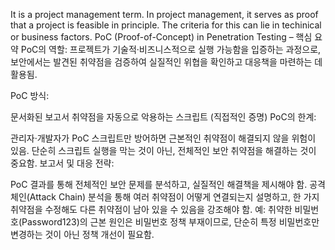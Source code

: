It is a project management term. In project management, it serves as proof that a project is feasible in principle. The criteria for this can lie in techinical or business factors. 
PoC (Proof-of-Concept) in Penetration Testing – 핵심 요약
PoC의 역할: 프로젝트가 기술적·비즈니스적으로 실행 가능함을 입증하는 과정으로, 보안에서는 발견된 취약점을 검증하여 실질적인 위협을 확인하고 대응책을 마련하는 데 활용됨.

PoC 방식:

문서화된 보고서
취약점을 자동으로 악용하는 스크립트 (직접적인 증명)
PoC의 한계:

관리자·개발자가 PoC 스크립트만 방어하면 근본적인 취약점이 해결되지 않을 위험이 있음.
단순히 스크립트 실행을 막는 것이 아닌, 전체적인 보안 취약점을 해결하는 것이 중요함.
보고서 및 대응 전략:

PoC 결과를 통해 전체적인 보안 문제를 분석하고, 실질적인 해결책을 제시해야 함.
공격 체인(Attack Chain) 분석을 통해 여러 취약점이 어떻게 연결되는지 설명하고, 한 가지 취약점을 수정해도 다른 취약점이 남아 있을 수 있음을 강조해야 함.
예: 취약한 비밀번호(Password123)의 근본 원인은 비밀번호 정책 부재이므로, 단순히 특정 비밀번호만 변경하는 것이 아닌 정책 개선이 필요함.
